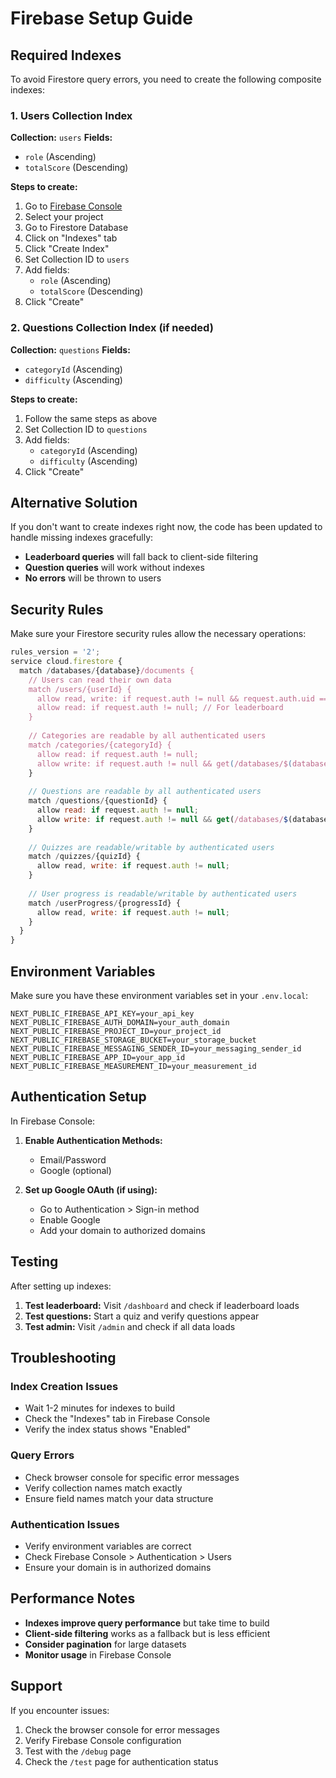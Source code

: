 # Firebase Setup Guide

## Required Indexes

To avoid Firestore query errors, you need to create the following composite indexes:

### 1. Users Collection Index
**Collection:** `users`
**Fields:**
- `role` (Ascending)
- `totalScore` (Descending)

**Steps to create:**
1. Go to [Firebase Console](https://console.firebase.google.com)
2. Select your project
3. Go to Firestore Database
4. Click on "Indexes" tab
5. Click "Create Index"
6. Set Collection ID to `users`
7. Add fields:
   - `role` (Ascending)
   - `totalScore` (Descending)
8. Click "Create"

### 2. Questions Collection Index (if needed)
**Collection:** `questions`
**Fields:**
- `categoryId` (Ascending)
- `difficulty` (Ascending)

**Steps to create:**
1. Follow the same steps as above
2. Set Collection ID to `questions`
3. Add fields:
   - `categoryId` (Ascending)
   - `difficulty` (Ascending)
4. Click "Create"

## Alternative Solution

If you don't want to create indexes right now, the code has been updated to handle missing indexes gracefully:

- **Leaderboard queries** will fall back to client-side filtering
- **Question queries** will work without indexes
- **No errors** will be thrown to users

## Security Rules

Make sure your Firestore security rules allow the necessary operations:

```javascript
rules_version = '2';
service cloud.firestore {
  match /databases/{database}/documents {
    // Users can read their own data
    match /users/{userId} {
      allow read, write: if request.auth != null && request.auth.uid == userId;
      allow read: if request.auth != null; // For leaderboard
    }
    
    // Categories are readable by all authenticated users
    match /categories/{categoryId} {
      allow read: if request.auth != null;
      allow write: if request.auth != null && get(/databases/$(database)/documents/users/$(request.auth.uid)).data.role == 'admin';
    }
    
    // Questions are readable by all authenticated users
    match /questions/{questionId} {
      allow read: if request.auth != null;
      allow write: if request.auth != null && get(/databases/$(database)/documents/users/$(request.auth.uid)).data.role == 'admin';
    }
    
    // Quizzes are readable/writable by authenticated users
    match /quizzes/{quizId} {
      allow read, write: if request.auth != null;
    }
    
    // User progress is readable/writable by authenticated users
    match /userProgress/{progressId} {
      allow read, write: if request.auth != null;
    }
  }
}
```

## Environment Variables

Make sure you have these environment variables set in your `.env.local`:

```env
NEXT_PUBLIC_FIREBASE_API_KEY=your_api_key
NEXT_PUBLIC_FIREBASE_AUTH_DOMAIN=your_auth_domain
NEXT_PUBLIC_FIREBASE_PROJECT_ID=your_project_id
NEXT_PUBLIC_FIREBASE_STORAGE_BUCKET=your_storage_bucket
NEXT_PUBLIC_FIREBASE_MESSAGING_SENDER_ID=your_messaging_sender_id
NEXT_PUBLIC_FIREBASE_APP_ID=your_app_id
NEXT_PUBLIC_FIREBASE_MEASUREMENT_ID=your_measurement_id
```

## Authentication Setup

In Firebase Console:

1. **Enable Authentication Methods:**
   - Email/Password
   - Google (optional)

2. **Set up Google OAuth (if using):**
   - Go to Authentication > Sign-in method
   - Enable Google
   - Add your domain to authorized domains

## Testing

After setting up indexes:

1. **Test leaderboard:** Visit `/dashboard` and check if leaderboard loads
2. **Test questions:** Start a quiz and verify questions appear
3. **Test admin:** Visit `/admin` and check if all data loads

## Troubleshooting

### Index Creation Issues
- Wait 1-2 minutes for indexes to build
- Check the "Indexes" tab in Firebase Console
- Verify the index status shows "Enabled"

### Query Errors
- Check browser console for specific error messages
- Verify collection names match exactly
- Ensure field names match your data structure

### Authentication Issues
- Verify environment variables are correct
- Check Firebase Console > Authentication > Users
- Ensure your domain is in authorized domains

## Performance Notes

- **Indexes improve query performance** but take time to build
- **Client-side filtering** works as a fallback but is less efficient
- **Consider pagination** for large datasets
- **Monitor usage** in Firebase Console

## Support

If you encounter issues:
1. Check the browser console for error messages
2. Verify Firebase Console configuration
3. Test with the `/debug` page
4. Check the `/test` page for authentication status 
